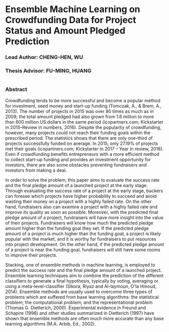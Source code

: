 # Ensemble Machine Learning on Crowdfunding Data for Project Status and Amount Pledged Prediction
### Lead Author: CHENG-HEN, WU
### Thesis Advisor: FU-MING, HUANG
#  
### Abstract  
Crowdfunding tends to be more successful and become a popular method for investment, seed money and start-up funding (Tomczak, A., & Brem, A., 2013). The number of projects in 2015 was over 80 times as much as in 2009; the total amount pledged had also grown from 1.6 million to more than 600 million US dollars in the same period (icopartners.com; Kickstarter in 2015–Review in numbers, 2016). Despite the popularity of crowdfunding, however, many projects could not reach their funding goals within the prescribed period. The statistics shows that there are only one-third of projects successfully funded on average. In 2015, only 27.19% of projects met their goals (icopartners.com; Kickstarter in 2017 – Year in review, 2018). Even if crowdfunding benefits entrepreneurs with a more efficient method to collect start-up funding and provides an investment opportunity for investors, there are also some obstacles preventing fundraisers and investors from making a deal. 
  
In order to solve the problem, this paper aims to evaluate the success rate and the final pledge amount of a launched project at the early stage. Through evaluating the success rate of a project at the early stage, backers can foresee which projects have higher probability to succeed and avoid wasting their money on a project with a highly failed rate. On the other hand, fundraisers also can examine a project with a highly failed rate and improve its quality as soon as possible. Moreover, with the predicted final pledge amount of a project, fundraisers will have more insight into the value of their projects. Fundraisers will know how much the predicted pledge amount higher than the funding goal they set. If the predicted pledge amount of a project is much higher than the funding goal, a project is likely popular with the market, and it is worthy for fundraisers to put resources into project development. On the other hand, if the predicted pledge amount of a project is near the funding goal, fundraisers will still have some rooms to improve their projects.  
  
Stacking, one of ensemble methods in machine learning, is employed to predict the success rate and the final pledge amount of a launched project. Ensemble learning techniques aim to combine the prediction of the different classifiers to generate a final hypothesis, typically by voting, averaging or using a meta-level-classifier (Sikora, Riyaz and Al-laymoun, O'la Hmoud, 2014). Ensemble methods are usually used to overcome three types of problems which are suffered from base learning algorithms: the statistical problem; the computational problem; and the representational problem (Thomas G. Dietterich, 2000). Experimental evidence in Freund and Schapire (1996) and other studies summarized in Dietterich (1997) have shown that ensemble methods are often much more accurate than any base learning algorithms (M.A. Arbib, Ed., 2002). 

